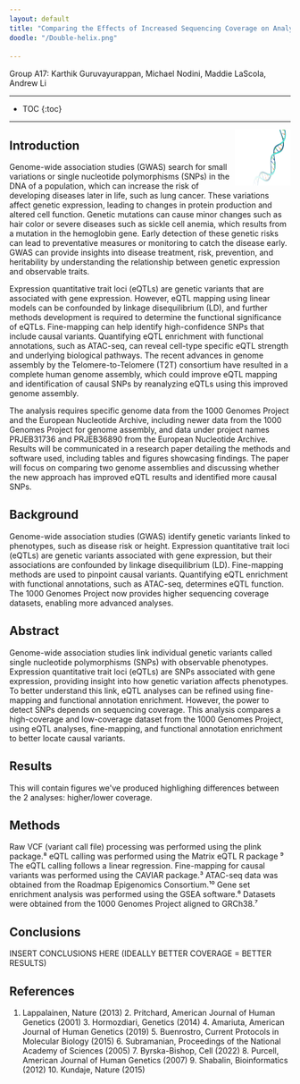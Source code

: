 ```yaml
---
layout: default
title: "Comparing the Effects of Increased Sequencing Coverage on Analyses of Human Genetic Variation"
doodle: "/Double-helix.png"

---
```


Group A17: Karthik Guruvayurappan, Michael Nodini, Maddie LaScola, Andrew Li

---
* TOC
{:toc}

---
<img align="right" width="100" height="100" src = "/Double-helix.png">

## Introduction
Genome-wide association studies (GWAS) search for small variations or single nucleotide polymorphisms (SNPs) in the DNA of a population, which can increase the risk of developing diseases later in life, such as lung cancer. These variations affect genetic expression, leading to changes in protein production and altered cell function. Genetic mutations can cause minor changes such as hair color or severe diseases such as sickle cell anemia, which results from a mutation in the hemoglobin gene. Early detection of these genetic risks can lead to preventative measures or monitoring to catch the disease early. GWAS can provide insights into disease treatment, risk, prevention, and heritability by understanding the relationship between genetic expression and observable traits.

Expression quantitative trait loci (eQTLs) are genetic variants that are associated with gene expression. However, eQTL mapping using linear models can be confounded by linkage disequilibrium (LD), and further methods development is required to determine the functional significance of eQTLs. Fine-mapping can help identify high-confidence SNPs that include causal variants. Quantifying eQTL enrichment with functional annotations, such as ATAC-seq, can reveal cell-type specific eQTL strength and underlying biological pathways. The recent advances in genome assembly by the Telomere-to-Telomere (T2T) consortium have resulted in a complete human genome assembly, which could improve eQTL mapping and identification of causal SNPs by reanalyzing eQTLs using this improved genome assembly.

The analysis requires specific genome data from the 1000 Genomes Project and the European Nucleotide Archive, including newer data from the 1000 Genomes Project for genome assembly, and data under project names PRJEB31736 and PRJEB36890 from the European Nucleotide Archive. Results will be communicated in a research paper detailing the methods and software used, including tables and figures showcasing findings. The paper will focus on comparing two genome assemblies and discussing whether the new approach has improved eQTL results and identified more causal SNPs.



## Background
Genome-wide association studies (GWAS) identify genetic variants linked to phenotypes, such as disease risk or height. Expression quantitative trait loci (eQTLs) are genetic variants associated with gene expression, but their associations are confounded by linkage disequilibrium (LD). Fine-mapping methods are used to pinpoint causal variants. Quantifying eQTL enrichment with functional annotations, such as ATAC-seq, determines eQTL function. The 1000 Genomes Project now provides higher sequencing coverage datasets, enabling more advanced analyses.


## Abstract

Genome-wide association studies link individual genetic variants called single nucleotide polymorphisms (SNPs) with observable phenotypes. Expression quantitative trait loci (eQTLs) are SNPs associated with gene expression, providing insight into how genetic variation affects phenotypes. To better understand this link, eQTL analyses can be refined using fine-mapping and functional annotation enrichment. However, the power to detect SNPs depends on sequencing coverage. This analysis compares a high-coverage and low-coverage dataset from the 1000 Genomes Project, using eQTL analyses, fine-mapping, and functional annotation enrichment to better locate causal variants.


## Results

This will contain figures we've produced highlighing differences between the 2 analyses: higher/lower coverage.

## Methods
Raw VCF (variant call file) processing was performed using the plink package.⁸
eQTL calling was performed using the Matrix eQTL R package ⁹ The eQTL calling follows a linear regression.
Fine-mapping for causal variants was performed using the CAVIAR package.³
ATAC-seq data was obtained from the Roadmap Epigenomics Consortium.¹⁰
Gene set enrichment analysis was performed using the GSEA software.⁶
Datasets were obtained from the 1000 Genomes Project aligned to GRCh38.⁷


## Conclusions

INSERT CONCLUSIONS HERE (IDEALLY BETTER COVERAGE = BETTER  RESULTS)

## References

1. Lappalainen, Nature (2013) 2. Pritchard, American Journal of Human Genetics (2001) 3. Hormozdiari, Genetics (2014) 4. Amariuta, American Journal of Human Genetics (2019) 5. Buenrostro, Current Protocols in Molecular Biology (2015) 6. Subramanian, Proceedings of the National Academy of Sciences (2005) 7. Byrska-Bishop, Cell (2022) 8. Purcell, American Journal of Human Genetics (2007) 9. Shabalin, Bioinformatics (2012) 10. Kundaje, Nature (2015)
